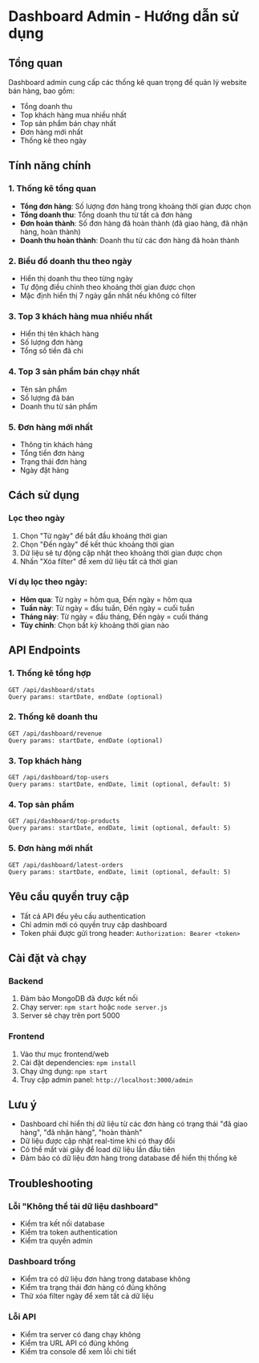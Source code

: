# Dashboard Admin - Hướng dẫn sử dụng

## Tổng quan
Dashboard admin cung cấp các thống kê quan trọng để quản lý website bán hàng, bao gồm:
- Tổng doanh thu
- Top khách hàng mua nhiều nhất
- Top sản phẩm bán chạy nhất
- Đơn hàng mới nhất
- Thống kê theo ngày

## Tính năng chính

### 1. Thống kê tổng quan
- **Tổng đơn hàng**: Số lượng đơn hàng trong khoảng thời gian được chọn
- **Tổng doanh thu**: Tổng doanh thu từ tất cả đơn hàng
- **Đơn hoàn thành**: Số đơn hàng đã hoàn thành (đã giao hàng, đã nhận hàng, hoàn thành)
- **Doanh thu hoàn thành**: Doanh thu từ các đơn hàng đã hoàn thành

### 2. Biểu đồ doanh thu theo ngày
- Hiển thị doanh thu theo từng ngày
- Tự động điều chỉnh theo khoảng thời gian được chọn
- Mặc định hiển thị 7 ngày gần nhất nếu không có filter

### 3. Top 3 khách hàng mua nhiều nhất
- Hiển thị tên khách hàng
- Số lượng đơn hàng
- Tổng số tiền đã chi

### 4. Top 3 sản phẩm bán chạy nhất
- Tên sản phẩm
- Số lượng đã bán
- Doanh thu từ sản phẩm

### 5. Đơn hàng mới nhất
- Thông tin khách hàng
- Tổng tiền đơn hàng
- Trạng thái đơn hàng
- Ngày đặt hàng

## Cách sử dụng

### Lọc theo ngày
1. Chọn "Từ ngày" để bắt đầu khoảng thời gian
2. Chọn "Đến ngày" để kết thúc khoảng thời gian
3. Dữ liệu sẽ tự động cập nhật theo khoảng thời gian được chọn
4. Nhấn "Xóa filter" để xem dữ liệu tất cả thời gian

### Ví dụ lọc theo ngày:
- **Hôm qua**: Từ ngày = hôm qua, Đến ngày = hôm qua
- **Tuần này**: Từ ngày = đầu tuần, Đến ngày = cuối tuần
- **Tháng này**: Từ ngày = đầu tháng, Đến ngày = cuối tháng
- **Tùy chỉnh**: Chọn bất kỳ khoảng thời gian nào

## API Endpoints

### 1. Thống kê tổng hợp
```
GET /api/dashboard/stats
Query params: startDate, endDate (optional)
```

### 2. Thống kê doanh thu
```
GET /api/dashboard/revenue
Query params: startDate, endDate (optional)
```

### 3. Top khách hàng
```
GET /api/dashboard/top-users
Query params: startDate, endDate, limit (optional, default: 5)
```

### 4. Top sản phẩm
```
GET /api/dashboard/top-products
Query params: startDate, endDate, limit (optional, default: 5)
```

### 5. Đơn hàng mới nhất
```
GET /api/dashboard/latest-orders
Query params: startDate, endDate, limit (optional, default: 5)
```

## Yêu cầu quyền truy cập
- Tất cả API đều yêu cầu authentication
- Chỉ admin mới có quyền truy cập dashboard
- Token phải được gửi trong header: `Authorization: Bearer <token>`

## Cài đặt và chạy

### Backend
1. Đảm bảo MongoDB đã được kết nối
2. Chạy server: `npm start` hoặc `node server.js`
3. Server sẽ chạy trên port 5000

### Frontend
1. Vào thư mục frontend/web
2. Cài đặt dependencies: `npm install`
3. Chạy ứng dụng: `npm start`
4. Truy cập admin panel: `http://localhost:3000/admin`

## Lưu ý
- Dashboard chỉ hiển thị dữ liệu từ các đơn hàng có trạng thái "đã giao hàng", "đã nhận hàng", "hoàn thành"
- Dữ liệu được cập nhật real-time khi có thay đổi
- Có thể mất vài giây để load dữ liệu lần đầu tiên
- Đảm bảo có dữ liệu đơn hàng trong database để hiển thị thống kê

## Troubleshooting

### Lỗi "Không thể tải dữ liệu dashboard"
- Kiểm tra kết nối database
- Kiểm tra token authentication
- Kiểm tra quyền admin

### Dashboard trống
- Kiểm tra có dữ liệu đơn hàng trong database không
- Kiểm tra trạng thái đơn hàng có đúng không
- Thử xóa filter ngày để xem tất cả dữ liệu

### Lỗi API
- Kiểm tra server có đang chạy không
- Kiểm tra URL API có đúng không
- Kiểm tra console để xem lỗi chi tiết 